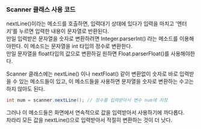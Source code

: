 ### Scanner 클래스 사용 코드

nextLine()이라는 메소드를 호출하면, 입력대기 상태에 있다가 입력을 마치고 '엔터키'를 누르면 입력한 내용이 문자열로 반환된다.<br>
만일 입력받은 문자열을 숫자로 변환하려면 Integer.parserInt() 라는 메소드를 이용해야한다.
이 메소드는 문자열을 int 타입의 정수로 변환한다.<br>
만일 문자열을 float타입의 값으로 변환하길 원하면 Float.parserFloat()를 사용해야한다.

Scanner 클래스에는 nextLine() 이나 nextFloat() 같이 변환없이 숫자로 바로 입력받을 수 있는 메소드들이 있고, 이 메소드들을 사용하면 문자열을 숫자로 변환하는 수고는 하지 않아도 된다.

~~~ java
int num = scanner.nextLine(); // 정수를 입력받아서 변수 num에 저장
~~~

그러나 이 메소드들은 화면에서 연속적으로 값을 입력받아서 사용하기에 까다롭다.<br>
차라리 모든 값을 nextLine()으로 입력받아서 적절히 변환하는 것이 더 낫다.
